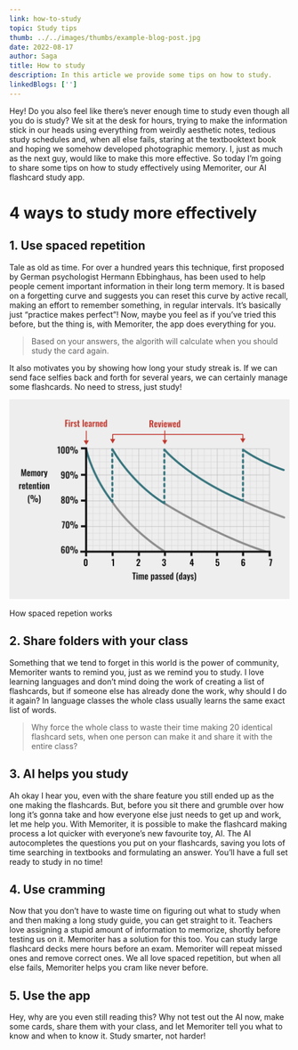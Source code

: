 ```yaml
---
link: how-to-study
topic: Study tips
thumb: ../../images/thumbs/example-blog-post.jpg
date: 2022-08-17
author: Saga
title: How to study
description: In this article we provide some tips on how to study.
linkedBlogs: ['']
---
```


Hey! Do you also feel like there’s never enough time to study even though all you do is study? We sit at the desk for hours, trying to make the information stick in our heads using everything from weirdly aesthetic notes, tedious study schedules and, when all else fails, staring at the textbooktext book and hoping we somehow developed photographic memory. I, just as much as the next guy, would like to make this more effective. So today I’m going to share some tips on how to study effectively using Memoriter, our AI flashcard study app. 
            
# 4 ways to study more effectively

## 1. Use spaced repetition

Tale as old as time. For over a hundred years this technique, first proposed by German psychologist Hermann Ebbinghaus, has been used to help people cement important information in their long term memory. It is based on a forgetting curve and suggests you can reset this curve by active recall, making an effort to remember something, in regular intervals. It’s basically just “practice makes perfect”! 
Now, maybe you feel as if you’ve tried this before, but the thing is, with Memoriter, the app does everything for you. 
<blockquote class='callout' icon='🔥'>
Based on your answers, the algorith will calculate when you should study the card again.
</blockquote> 
It also motivates you by showing how long your study streak is. If we can send face selfies back and forth for several years, we can certainly manage some flashcards. No need to stress, just study!

![placeholder](../../images/blog/spaced-repetition.png)
<figcaption>How spaced repetion works</figcaption>

## 2. Share folders with your class

Something that we tend to forget in this world is the power of community, Memoriter wants to remind you, just as we remind you to study. I love learning languages and don’t mind doing the work of creating a list of flashcards, but if someone else has already done the work, why should I do it again? In language classes the whole class usually learns the same exact list of words. 
<blockquote class='callout' icon='🔥'>
Why force the whole class to waste their time making 20 identical flashcard sets, when one person can make it and share it with the entire class?
</blockquote> 

## 3. AI helps you study

Ah okay I hear you, even with the share feature you still ended up as the one making the flashcards. But, before you sit there and grumble over how long it’s gonna take and how everyone else just needs to get up and work, let me help you. With Memoriter, it is possible to make the flashcard making process a lot quicker with everyone’s new favourite toy, AI. The AI autocompletes the questions you put on your flashcards, saving you lots of time searching in textbooks and formulating an answer. You’ll have a full set ready to study in no time!

## 4. Use cramming

Now that you don’t have to waste time on figuring out what to study when and then making a long study guide, you can get straight to it. Teachers love assigning a stupid amount of information to memorize, shortly before testing us on it. Memoriter has a solution for this too. You can study large flashcard decks mere hours before an exam. Memoriter will repeat missed ones and remove correct ones. We all love spaced repetition, but when all else fails, Memoriter helps you cram like never before. 

## 5. Use the app

Hey, why are you even still reading this? Why not test out the AI now, make some cards, share them with your class, and let Memoriter tell you what to know and when to know it. Study smarter, not harder!


